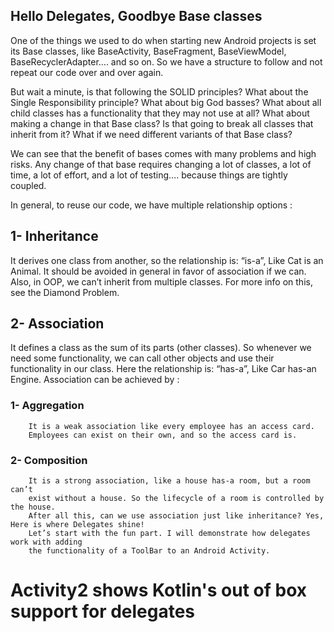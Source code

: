## Hello Delegates, Goodbye Base classes

One of the things we used to do when starting new Android projects is set its Base classes, like
BaseActivity, BaseFragment, BaseViewModel, BaseRecyclerAdapter…. and so on. So we have a structure
to follow and not repeat our code over and over again.

But wait a minute, is that following the SOLID principles? What about the Single Responsibility principle?
What about big God basses?
What about all child classes has a functionality that they may not use at all? What about making a
change in that Base class? Is that
going to break all classes that inherit from it? What if we need different variants of that Base class?

We can see that the benefit of bases comes with many problems and high risks. Any change of that
base requires changing a lot of classes, a lot of time, a lot of effort, and a lot of testing….
because things are tightly coupled.

In general, to reuse our code, we have multiple relationship options :

## 1- Inheritance
 It derives one class from another, so the relationship is: “is-a”, Like Cat is an Animal.
 It should be avoided in general in favor of association if we can. Also, in OOP,
 we can’t inherit from multiple classes.
For more info on this, see the Diamond Problem.

## 2- Association
 It defines a class as the sum of its parts (other classes). So whenever we need
 some functionality, we can call other objects and use their functionality
 in our class. Here the relationship is: “has-a”, Like Car has-an Engine.
 Association can be achieved by :
 
### 1- Aggregation
        It is a weak association like every employee has an access card.
        Employees can exist on their own, and so the access card is.
### 2- Composition
        It is a strong association, like a house has-a room, but a room can’t
        exist without a house. So the lifecycle of a room is controlled by the house.
        After all this, can we use association just like inheritance? Yes, Here is where Delegates shine!
        Let’s start with the fun part. I will demonstrate how delegates work with adding
        the functionality of a ToolBar to an Android Activity.
        
# Activity2 shows Kotlin's out of box support for delegates
